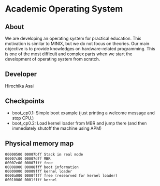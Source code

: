 # Academic Operating System

## About
We are developing an operating system for practical education.  This
motivation is similar to MINIX, but we do not focus on theories.
Our main objective is to provide knowledges on hardware-related
programming.  This is one of the most difficult and complex parts
when we start the development of operating system from scratch.

## Developer
Hirochika Asai

## Checkpoints
- boot_cp0.1: Simple boot example (just printing a welcome message and stop CPU.)
- boot_cp0.2: Load kernel loader from MBR and jump there (and then immediately shutoff the machine using APM)

## Physical memory map
    00000500 00007bff Stack in real mode
    00007c00 00007dff MBR
    00007e00 00007fff free
    00008000 00008fff boot information
    00009000 00009fff kernel loader
    0000a000 0000ffff free (researved for kernel loader)
    00010000 0001ffff kernel

